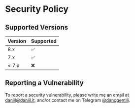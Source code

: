 # Security Policy

## Supported Versions

| Version | Supported          |
| ------- | ------------------ |
| 8.x     | :white_check_mark: |
| 7.x     | :white_check_mark: |
| < 7.x   | :x:                |

## Reporting a Vulnerability

To report a security vulnerability, please write me an email at daniil@daniil.it, and/or contact me on Telegram [@danogentili](https://t.me/danogentili).
